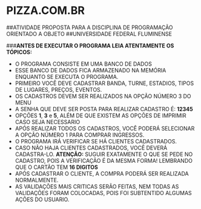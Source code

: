 # PIZZA.COM.BR

##ATIVIDADE PROPOSTA PARA A DISCIPLINA DE PROGRAMAÇÃO ORIENTADO A OBJETO
##UNIVERSIDADE FEDERAL FLUMINENSE

###__ANTES DE EXECUTAR O PROGRAMA LEIA ATENTAMENTE OS TÓPICOS:__

* O PROGRAMA CONSISTE EM UMA BANCO DE DADOS 
* ESSE BANCO DE DADOS FICA ARMAZENADO NA MEMÓRIA ENQUANTO SE EXECUTA O PROGRAMA.
* PRIMEIRO VOCÊ DEVE CADASTRAR BANDA, TURNE, ESTADIOS,
  TIPOS DE LUGARES, PREÇOS, EVENTOS.
* OS CADASTROS DEVEM SER REALIZADOS NA OPÇÃO NÚMERO 3 DO MENU
* A SENHA QUE DEVE SER POSTA PARA REALIZAR CADASTRO É: **12345**
* OPÇÕES **1**, **3** e **5**, ALÉM DE QUE EXISTEM AS OPÇÕES DE IMPRIMIR CASO SEJA NECESSARIO 
* APÓS REALIZAR TODOS OS CADASTROS, VOCÊ PODERÁ SELECIONAR
  A OPÇÃO NÚMERO 1 PARA COMPRAR INGRESSOS. 
* O PROGRAMA IRÁ VERIFICAR SE HÁ CLIENTES CADASTRADOS.
* CASO NÃO HAJA CLIENTES CADASTRADOS, VOCÊ DEVERÁ CADASTRA-LO.
**ATENÇÃO:** SUGUIR EXATAMENTE O QUE SE PEDE NO CADASTRO, POIS A VERIFICAÇÃO É DA MESMA FORMA! LEMBRANDO QUE O CARTÃO TEM __16 DIGITOS__
* APÓS CADASTRAR O CLIENTE, A COMPRA PODERÁ SER REALIZADA NORMALMENTE.
* AS VALIDAÇÕES MAIS CRITICAS SERÃO FEITAS, NEM TODAS AS VALIDAÇÕES FORAM COLOCADAS, POIS FOI SUBTENTIDO ALGUMAS AÇÕES DO USUARIO. 

